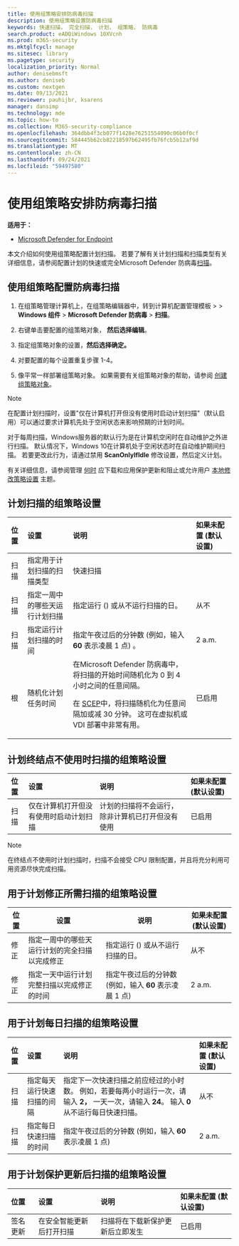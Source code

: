 ```yaml
---
title: 使用组策略安排防病毒扫描
description: 使用组策略设置防病毒扫描
keywords: 快速扫描， 完全扫描， 计划， 组策略， 防病毒
search.product: eADQiWindows 10XVcnh
ms.prod: m365-security
ms.mktglfcycl: manage
ms.sitesec: library
ms.pagetype: security
localization_priority: Normal
author: denisebmsft
ms.author: deniseb
ms.custom: nextgen
ms.date: 09/13/2021
ms.reviewer: pauhijbr, ksarens
manager: dansimp
ms.technology: mde
ms.topic: how-to
ms.collection: M365-security-compliance
ms.openlocfilehash: 364dbb4f3cb077f1428e76251554090c06b0f0cf
ms.sourcegitcommit: 584445b62cb82218597b62495fb76fcb5b12af9d
ms.translationtype: MT
ms.contentlocale: zh-CN
ms.lasthandoff: 09/24/2021
ms.locfileid: "59497580"
---
```

# <a name="schedule-antivirus-scans-using-group-policy"></a>使用组策略安排防病毒扫描

**适用于：**

- [Microsoft Defender for Endpoint](/microsoft-365/security/defender-endpoint/)

本文介绍如何使用组策略配置计划扫描。 若要了解有关计划扫描和扫描类型有关详细信息，请参阅配置计划的快速或完全Microsoft Defender 防病毒[扫描](schedule-antivirus-scans.md)。 

## <a name="configure-antivirus-scans-using-group-policy"></a>使用组策略配置防病毒扫描

1. 在组策略管理计算机上，在组策略编辑器中，转到计算机配置管理模板 \>  \> **Windows 组件** \> **Microsoft Defender 防病毒** \> **扫描**。

2. 右键单击要配置的组策略对象， **然后选择编辑**。

3. 指定组策略对象的设置，**然后选择确定。** 

4. 对要配置的每个设置重复步骤 1-4。

5. 像平常一样部署组策略对象。 如果需要有关组策略对象的帮助，请参阅 [创建组策略对象](/windows/security/threat-protection/windows-firewall/create-a-group-policy-object)。

> [!NOTE]
> 在配置计划扫描时，设置"仅在计算机打开但没有使用时启动计划扫描"（默认启用）可以通过要求计算机先处于空闲状态来影响预期的计划时间。
>
> 对于每周扫描，Windows服务器的默认行为是在计算机空闲时在自动维护之外进行扫描。 默认情况下，Windows 10在计算机处于空闲状态时在自动维护期间扫描。 若要更改此行为，请通过禁用 **ScanOnlyIfIdle** 修改设置，然后定义计划。

有关详细信息，请参阅管理 [何时](manage-protection-update-schedule-microsoft-defender-antivirus.md) 应下载和应用保护更新和阻止或允许用户 [本地修改策略设置](configure-local-policy-overrides-microsoft-defender-antivirus.md) 主题。

## <a name="group-policy-settings-for-scheduling-scans"></a>计划扫描的组策略设置

| 位置 | 设置 | 说明 | 如果未配置 (默认设置)  |
|:---|:---|:---|:---|
| 扫描 | 指定用于计划扫描的扫描类型 | 快速扫描 |
| 扫描 | 指定一周中的哪些天运行计划扫描 | 指定运行 () 或从不运行扫描的日。 | 从不 |
| 扫描 | 指定运行计划扫描的时间 | 指定午夜过后的分钟数 (例如，输入 **60** 表示凌晨 1 点) 。 | 2 a.m. |
| 根 | 随机化计划任务时间 |在Microsoft Defender 防病毒中，将扫描的开始时间随机化为 0 到 4 小时之间的任意间隔。 <p>在 [SCEP](/mem/intune/protect/certificates-scep-configure)中，将扫描随机化为任意间隔加或减 30 分钟。 这可在虚拟机或 VDI 部署中非常有用。 | 已启用 |

## <a name="group-policy-settings-for-scheduling-scans-for-when-an-endpoint-is-not-in-use"></a>计划终结点不使用时扫描的组策略设置

| 位置 | 设置 | 说明 | 如果未配置 (默认设置)  |
|:---|:---|:---|:---|
| 扫描 | 仅在计算机打开但没有使用时启动计划扫描 | 计划的扫描将不会运行，除非计算机已打开但没有使用 | 已启用 |

> [!NOTE]
> 在终结点不使用时计划扫描时，扫描不会接受 CPU 限制配置，并且将充分利用可用资源尽快完成扫描。

## <a name="group-policy-settings-for-scheduling-remediation-required-scans"></a>用于计划修正所需扫描的组策略设置

| 位置 | 设置 | 说明 | 如果未配置 (默认设置)  |
|---|---|---|---|
| 修正 | 指定一周中的哪些天运行计划的完全扫描以完成修正 | 指定运行 () 或从不运行扫描的日。 | 从不 |
| 修正 | 指定一天中运行计划完整扫描以完成修正的时间 | 指定午夜过后的分钟数 (例如，输入 **60** 表示凌晨 1 点)  | 2 a.m. |

## <a name="group-policy-settings-for-scheduling-daily-scans"></a>用于计划每日扫描的组策略设置

| 位置 | 设置 | 说明 | 如果未配置 (默认设置)  |
|:---|:---|:---|:---|
| 扫描 | 指定每天运行快速扫描的间隔 | 指定下一次快速扫描之前应经过的小时数。 例如，若要每两小时运行一次，请输入 **2，** 一天一次，请输入 **24**。 输入 **0** 从不运行每日快速扫描。 | 从不 |
| 扫描 | 指定每日快速扫描的时间 | 指定午夜过后的分钟数 (例如，输入 **60** 表示凌晨 1 点)  | 2 a.m. |

## <a name="group-policy-settings-for-scheduling-scans-after-protection-updates"></a>用于计划保护更新后扫描的组策略设置

| 位置 | 设置 | 说明 | 如果未配置 (默认设置) |
|:---|:---|:---|:---|
| 签名更新 | 在安全智能更新后打开扫描 | 扫描将在下载新保护更新后立即发生 | 已启用 |

